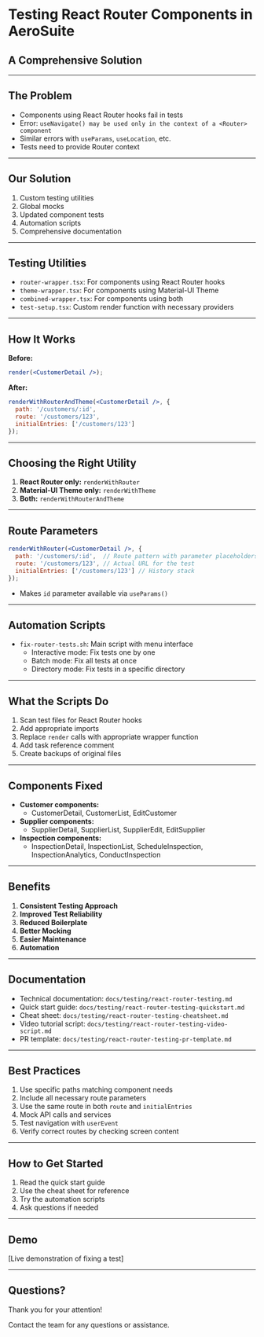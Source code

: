 # Testing React Router Components in AeroSuite
## A Comprehensive Solution

---

## The Problem

- Components using React Router hooks fail in tests
- Error: `useNavigate() may be used only in the context of a <Router> component`
- Similar errors with `useParams`, `useLocation`, etc.
- Tests need to provide Router context

---

## Our Solution

1. Custom testing utilities
2. Global mocks
3. Updated component tests
4. Automation scripts
5. Comprehensive documentation

---

## Testing Utilities

- `router-wrapper.tsx`: For components using React Router hooks
- `theme-wrapper.tsx`: For components using Material-UI Theme
- `combined-wrapper.tsx`: For components using both
- `test-setup.tsx`: Custom render function with necessary providers

---

## How It Works

**Before:**
```jsx
render(<CustomerDetail />);
```

**After:**
```jsx
renderWithRouterAndTheme(<CustomerDetail />, {
  path: '/customers/:id',
  route: '/customers/123',
  initialEntries: ['/customers/123']
});
```

---

## Choosing the Right Utility

1. **React Router only:** `renderWithRouter`
2. **Material-UI Theme only:** `renderWithTheme`
3. **Both:** `renderWithRouterAndTheme`

---

## Route Parameters

```jsx
renderWithRouter(<CustomerDetail />, {
  path: '/customers/:id',  // Route pattern with parameter placeholders
  route: '/customers/123', // Actual URL for the test
  initialEntries: ['/customers/123'] // History stack
});
```

- Makes `id` parameter available via `useParams()`

---

## Automation Scripts

- `fix-router-tests.sh`: Main script with menu interface
  - Interactive mode: Fix tests one by one
  - Batch mode: Fix all tests at once
  - Directory mode: Fix tests in a specific directory

---

## What the Scripts Do

1. Scan test files for React Router hooks
2. Add appropriate imports
3. Replace `render` calls with appropriate wrapper function
4. Add task reference comment
5. Create backups of original files

---

## Components Fixed

- **Customer components:** 
  - CustomerDetail, CustomerList, EditCustomer
- **Supplier components:** 
  - SupplierDetail, SupplierList, SupplierEdit, EditSupplier
- **Inspection components:** 
  - InspectionDetail, InspectionList, ScheduleInspection, InspectionAnalytics, ConductInspection

---

## Benefits

1. **Consistent Testing Approach**
2. **Improved Test Reliability**
3. **Reduced Boilerplate**
4. **Better Mocking**
5. **Easier Maintenance**
6. **Automation**

---

## Documentation

- Technical documentation: `docs/testing/react-router-testing.md`
- Quick start guide: `docs/testing/react-router-testing-quickstart.md`
- Cheat sheet: `docs/testing/react-router-testing-cheatsheet.md`
- Video tutorial script: `docs/testing/react-router-testing-video-script.md`
- PR template: `docs/testing/react-router-testing-pr-template.md`

---

## Best Practices

1. Use specific paths matching component needs
2. Include all necessary route parameters
3. Use the same route in both `route` and `initialEntries`
4. Mock API calls and services
5. Test navigation with `userEvent`
6. Verify correct routes by checking screen content

---

## How to Get Started

1. Read the quick start guide
2. Use the cheat sheet for reference
3. Try the automation scripts
4. Ask questions if needed

---

## Demo

[Live demonstration of fixing a test]

---

## Questions?

Thank you for your attention!

Contact the team for any questions or assistance. 